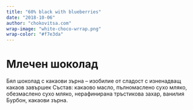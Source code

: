 ```yaml
---
title: "60% black with blueberries"
date: "2018-10-06"
author: "chokovitsa.com"
wrap-image: "white-choco-wrrap.png"
wrap-color: "#f7e3da"
---
```


# Млечен шоколад

Бял шоколад с какаови зърна – изобилие от сладост с изненадващ какаов завършек
Състав: какaово масло, пълномаслено сухо мляко, обезмаслено сухо мляко, нерафинирана тръстикова захар, ванилия Бурбон, какаови зърна.